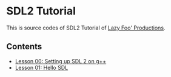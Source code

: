 # SDL2 Tutorial

This is source codes of SDL2 Tutorial of [Lazy Foo' Productions](http://lazyfoo.net/tutorials/SDL/index.php).

## Contents

- [Lesson 00: Setting up SDL 2 on g++](./Lesson00)
- [Lesson 01: Hello SDL](./Lesson01)